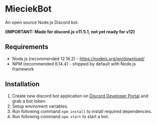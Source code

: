 # MieciekBot
An open source Node.js Discord bot.

**(IMPORTANT: Made for discord.js v11.5.1, not yet ready for v12)**

## Requirements
- Node.js (recommended 12.16.2) - https://nodejs.org/en/download/
- NPM (recommended 6.14.4) - shipped by default with Node.js framework

## Installation
1. Create new discord bot application on [Discord Developer Portal](https://discordapp.com/developers/applications) and grab a bot token.
2. Setup enviroment variables.
3. Run following command ```npm install``` to install required dependencies.
4. Run following command ```npm start``` to start a bot.